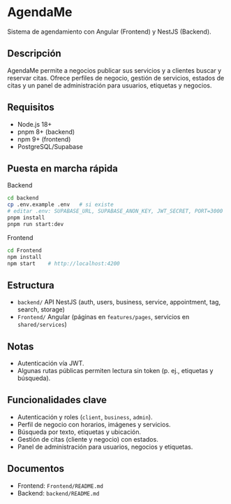 # AgendaMe

Sistema de agendamiento con Angular (Frontend) y NestJS (Backend).

## Descripción
AgendaMe permite a negocios publicar sus servicios y a clientes buscar y reservar citas. Ofrece perfiles de negocio, gestión de servicios, estados de citas y un panel de administración para usuarios, etiquetas y negocios.

## Requisitos
- Node.js 18+
- pnpm 8+ (backend)
- npm 9+ (frontend)
- PostgreSQL/Supabase

## Puesta en marcha rápida
Backend
```bash
cd backend
cp .env.example .env   # si existe
# editar .env: SUPABASE_URL, SUPABASE_ANON_KEY, JWT_SECRET, PORT=3000
pnpm install
pnpm run start:dev
```

Frontend
```bash
cd Frontend
npm install
npm start    # http://localhost:4200
```

## Estructura
- `backend/` API NestJS (auth, users, business, service, appointment, tag, search, storage)
- `Frontend/` Angular (páginas en `features/pages`, servicios en `shared/services`)

## Notas
- Autenticación vía JWT.
- Algunas rutas públicas permiten lectura sin token (p. ej., etiquetas y búsqueda).

## Funcionalidades clave
- Autenticación y roles (`client`, `business`, `admin`).
- Perfil de negocio con horarios, imágenes y servicios.
- Búsqueda por texto, etiquetas y ubicación.
- Gestión de citas (cliente y negocio) con estados.
- Panel de administración para usuarios, negocios y etiquetas.

## Documentos
- Frontend: `Frontend/README.md`
- Backend: `backend/README.md`
